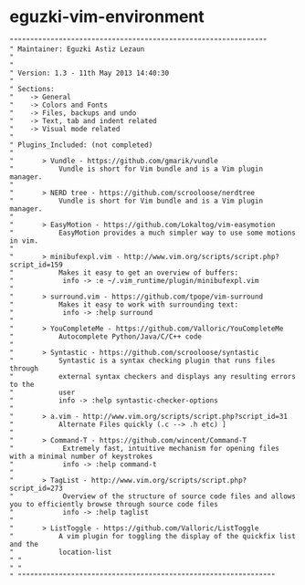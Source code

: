 eguzki-vim-environment
======================

    """""""""""""""""""""""""""""""""""""""""""""""""""""""""""""""
    " Maintainer: Eguzki Astiz Lezaun
    "
    "
    " Version: 1.3 - 11th May 2013 14:40:30
    "
    " Sections:
    "    -> General
    "    -> Colors and Fonts
    "    -> Files, backups and undo
    "    -> Text, tab and indent related
    "    -> Visual mode related
    "
    " Plugins_Included: (not completed)
    "
    "       > Vundle - https://github.com/gmarik/vundle
    "           Vundle is short for Vim bundle and is a Vim plugin manager.
    "
    "       > NERD tree - https://github.com/scrooloose/nerdtree
    "           Vundle is short for Vim bundle and is a Vim plugin manager.
    "
    "       > EasyMotion - https://github.com/Lokaltog/vim-easymotion
    "           EasyMotion provides a much simpler way to use some motions in vim.
    "
    "       > minibufexpl.vim - http://www.vim.org/scripts/script.php?script_id=159
    "           Makes it easy to get an overview of buffers:
    "            info -> :e ~/.vim_runtime/plugin/minibufexpl.vim
    " 
    "       > surround.vim - https://github.com/tpope/vim-surround
    "           Makes it easy to work with surrounding text:
    "            info -> :help surround
    " 
    "       > YouCompleteMe - https://github.com/Valloric/YouCompleteMe
    "           Autocomplete Python/Java/C/C++ code
    "
    "       > Syntastic - https://github.com/scrooloose/syntastic
    "           Syntastic is a syntax checking plugin that runs files through
    "           external syntax checkers and displays any resulting errors to the
    "           user
    "           info -> :help syntastic-checker-options
    "
    "       > a.vim - http://www.vim.org/scripts/script.php?script_id=31
    "           Alternate Files quickly (.c --> .h etc) ]
    "
    "       > Command-T - https://github.com/wincent/Command-T
    "            Extremely fast, intuitive mechanism for opening files with a minimal number of keystrokes
    "            info -> :help command-t 
    "
    "       > TagList - http://www.vim.org/scripts/script.php?script_id=273
    "            Overview of the structure of source code files and allows you to efficiently browse through source code files
    "            info -> :help taglist
    "
    "       > ListToggle - https://github.com/Valloric/ListToggle
    "           A vim plugin for toggling the display of the quickfix list and the
    "           location-list
    " "
    " "
    " """""""""""""""""""""""""""""""""""""""""""""""""""""""""""""""
